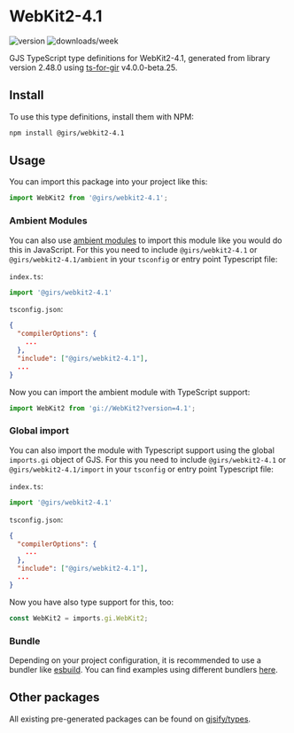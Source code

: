 
# WebKit2-4.1

![version](https://img.shields.io/npm/v/@girs/webkit2-4.1)
![downloads/week](https://img.shields.io/npm/dw/@girs/webkit2-4.1)


GJS TypeScript type definitions for WebKit2-4.1, generated from library version 2.48.0 using [ts-for-gir](https://github.com/gjsify/ts-for-gir) v4.0.0-beta.25.

## Install

To use this type definitions, install them with NPM:
```bash
npm install @girs/webkit2-4.1
```

## Usage

You can import this package into your project like this:
```ts
import WebKit2 from '@girs/webkit2-4.1';
```

### Ambient Modules

You can also use [ambient modules](https://github.com/gjsify/ts-for-gir/tree/main/packages/cli#ambient-modules) to import this module like you would do this in JavaScript.
For this you need to include `@girs/webkit2-4.1` or `@girs/webkit2-4.1/ambient` in your `tsconfig` or entry point Typescript file:

`index.ts`:
```ts
import '@girs/webkit2-4.1'
```

`tsconfig.json`:
```json
{
  "compilerOptions": {
    ...
  },
  "include": ["@girs/webkit2-4.1"],
  ...
}
```

Now you can import the ambient module with TypeScript support: 

```ts
import WebKit2 from 'gi://WebKit2?version=4.1';
```

### Global import

You can also import the module with Typescript support using the global `imports.gi` object of GJS.
For this you need to include `@girs/webkit2-4.1` or `@girs/webkit2-4.1/import` in your `tsconfig` or entry point Typescript file:

`index.ts`:
```ts
import '@girs/webkit2-4.1'
```

`tsconfig.json`:
```json
{
  "compilerOptions": {
    ...
  },
  "include": ["@girs/webkit2-4.1"],
  ...
}
```

Now you have also type support for this, too:

```ts
const WebKit2 = imports.gi.WebKit2;
```

### Bundle

Depending on your project configuration, it is recommended to use a bundler like [esbuild](https://esbuild.github.io/). You can find examples using different bundlers [here](https://github.com/gjsify/ts-for-gir/tree/main/examples).

## Other packages

All existing pre-generated packages can be found on [gjsify/types](https://github.com/gjsify/types).

